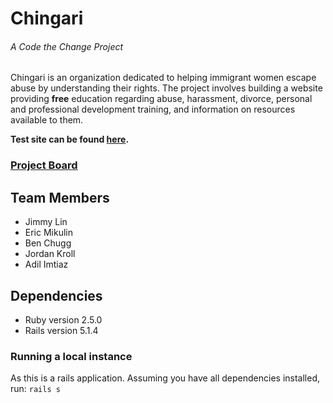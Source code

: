 # Chingari
###### A Code the Change Project
Chingari is an organization dedicated to helping immigrant women escape abuse by understanding their rights. The project involves building a website providing **free** education regarding abuse, harassment, divorce, personal and professional development training, and information on resources available to them.

**Test site can be found [here](https://chingari-stage.herokuapp.com/).**
### [Project Board](https://github.com/CodeTheChangeUBC/Chingari/projects/2)

## Team Members
- Jimmy Lin
- Eric Mikulin
- Ben Chugg
- Jordan Kroll
- Adil Imtiaz

## Dependencies
- Ruby version 2.5.0
- Rails version 5.1.4

### Running a local instance
As this is a rails application. Assuming you have all dependencies installed, run:
` rails s `
